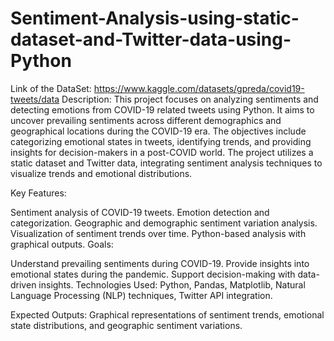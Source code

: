 # Sentiment-Analysis-using-static-dataset-and-Twitter-data-using-Python
Link of the DataSet: https://www.kaggle.com/datasets/gpreda/covid19-tweets/data
Description:
This project focuses on analyzing sentiments and detecting emotions from COVID-19 related tweets using Python. It aims to uncover prevailing sentiments across different demographics and geographical locations during the COVID-19 era. The objectives include categorizing emotional states in tweets, identifying trends, and providing insights for decision-makers in a post-COVID world. The project utilizes a static dataset and Twitter data, integrating sentiment analysis techniques to visualize trends and emotional distributions.

Key Features:

Sentiment analysis of COVID-19 tweets.
Emotion detection and categorization.
Geographic and demographic sentiment variation analysis.
Visualization of sentiment trends over time.
Python-based analysis with graphical outputs.
Goals:

Understand prevailing sentiments during COVID-19.
Provide insights into emotional states during the pandemic.
Support decision-making with data-driven insights.
Technologies Used:
Python, Pandas, Matplotlib, Natural Language Processing (NLP) techniques, Twitter API integration.

Expected Outputs:
Graphical representations of sentiment trends, emotional state distributions, and geographic sentiment variations.
